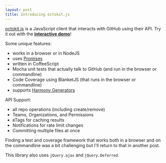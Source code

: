```yaml
---
layout: post
title: Introducing octokit.js
---
```



[octokit.js](https://github.com/philschatz/octokit.js) is a JavaScript client that interacts with GitHub using their API. Try it out with the **[interactive demo](/octokit.js/demo/)**!

Some unique features:

- works in a browser or in NodeJS
- uses [Promises](http://api.jquery.com/category/deferred-object/)
- written in CoffeeScript
- Mocha unit tests that actually talk to GitHub (and run in the browser or commandline)
- Code Coverage using BlanketJS (that runs in the browser or commandline)
- supports [Harmony Generators](http://wiki.ecmascript.org/doku.php?id=harmony:generators)

API Support:

- all repo operations (including create/remove)
- Teams, Organizations, and Permissions
- eTags for caching results
- Notifications for rate limit changes
- Committing multiple files at once

Finding a test and coverage framework that works both in a browser and on the commandline was a bit challenging but I'll return to that in another post.

This library also uses `jQuery.ajax` and `jQuery.Deferred`.

